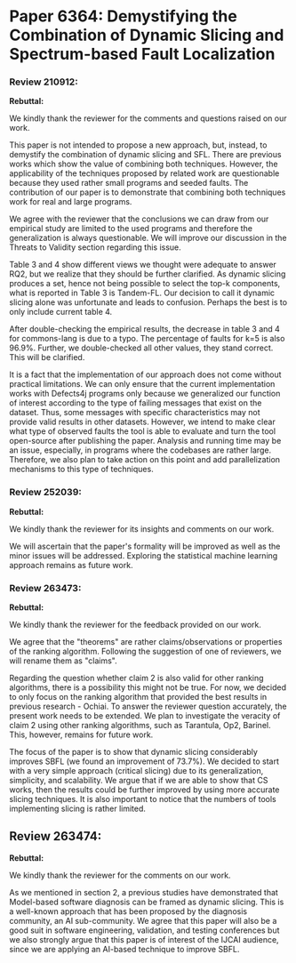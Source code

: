 # Paper 6364: Demystifying the Combination of Dynamic Slicing and Spectrum-based Fault Localization

### Review 210912:


**Rebuttal:**

We kindly thank the reviewer for the comments and questions raised on our work.

This paper is not intended to propose a new approach, but, instead, to demystify the combination of dynamic slicing and SFL. There are previous works which show the value of combining both techniques. However, the applicability of the techniques proposed by related work are questionable because they used rather small programs and seeded faults. The contribution of our paper is to demonstrate that combining both techniques work for real and large programs.

We agree with the reviewer that the conclusions we can draw from our empirical study are limited to the used programs and therefore the generalization is always questionable. We will improve our discussion in the Threats to Validity section regarding this issue.

Table 3 and 4 show different views we thought were adequate to answer RQ2, but we realize that they should be further clarified. As dynamic slicing produces a set, hence not being possible to select the top-k components, what is reported in Table 3 is Tandem-FL. Our decision to call it dynamic slicing alone was unfortunate and leads to confusion. Perhaps the best is to only include current table 4.

After double-checking the empirical results, the decrease in table 3 and 4 for commons-lang is due to a typo. The percentage of faults for k=5 is also 96.9%. Further, we double-checked all other values, they stand correct. This will be clarified.

It is a fact that the implementation of our approach does not come without practical limitations. We can only ensure that the current implementation works with Defects4j programs only because we generalized our function of interest according to the type of failing messages that exist on the dataset. Thus, some messages with specific characteristics may not provide valid results in other datasets. However, we intend to make clear what type of observed faults the tool is able to evaluate and turn the tool open-source after publishing the paper. Analysis and running time may be an issue, especially, in programs where the codebases are rather large. Therefore, we also plan to take action on this point and add parallelization mechanisms to this type of techniques.

### Review 252039:

**Rebuttal:**

We kindly thank the reviewer for its insights and comments on our work.

We will ascertain that the paper's formality will be improved as well as the minor issues will be addressed. Exploring the statistical machine learning approach remains as future work.

### Review 263473:

**Rebuttal:**

We kindly thank the reviewer for the feedback provided on our work.

We agree that the "theorems" are rather claims/observations or properties of the ranking algorithm. Following the suggestion of one of reviewers, we will rename them as "claims".

Regarding the question whether claim 2 is also valid for other ranking algorithms, there is a possibility this might not be true. For now, we decided to only focus on the ranking algorithm that provided the best results in previous research - Ochiai. To answer the reviewer question accurately, the present work needs to be extended. We plan to investigate the veracity of claim 2 using other ranking algorithms, such as Tarantula, Op2, Barinel. This, however, remains for future work.

The focus of the paper is to show that dynamic slicing considerably improves SBFL (we found an improvement of 73.7%). We decided to start with a very simple approach (critical slicing) due to its generalization, simplicity, and scalability. We argue that if we are able to show that CS works, then the results could be further improved by using more accurate slicing techniques. It is also important to notice that the numbers of tools implementing slicing is rather limited.


## Review 263474:

**Rebuttal:**

We kindly thank the reviewer for the comments on our work.

As we mentioned in section 2, a previous studies have demonstrated that Model-based software diagnosis can be framed as dynamic slicing. This is a well-known approach that has been proposed by the diagnosis community, an AI sub-community. We agree that this paper will also be a good suit in software engineering, validation, and testing conferences but we also strongly argue that this paper is of interest of the IJCAI audience, since we are applying an AI-based technique to improve SBFL.
